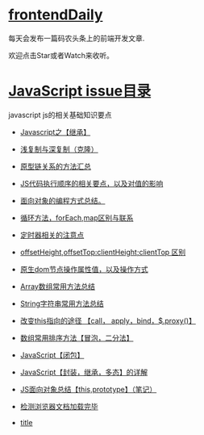 # [frontendDaily](https://github.com/kujian/frontendDaily/issues)
每天会发布一篇码农头条上的前端开发文章.

欢迎点击Star或者Watch来收听。

# [JavaScript issue目录](https://github.com/Kelichao/JavaScript/issues)
javascript
js的相关基础知识要点
- [Javascript之【继承】](https://github.com/Kelichao/JavaScript/issues/17)
- [浅复制与深复制（克隆）](https://github.com/Kelichao/JavaScript/issues/16)
- [原型链关系的方法汇总](https://github.com/Kelichao/JavaScript/issues/15)
- [JS代码执行顺序的相关要点，以及对值的影响](https://github.com/Kelichao/JavaScript/issues/14)
- [面向对象的编程方式总结。](https://github.com/Kelichao/JavaScript/issues/13)
- [循环方法，forEach,map区别与联系](https://github.com/Kelichao/JavaScript/issues/12)
- [定时器相关的注意点](https://github.com/Kelichao/JavaScript/issues/11)
- [offsetHeight,offsetTop:clientHeight;clientTop 区别](https://github.com/Kelichao/JavaScript/issues/10)
- [原生dom节点操作属性值，以及操作方式](https://github.com/Kelichao/JavaScript/issues/9)
- [Array数组常用方法总结](https://github.com/Kelichao/JavaScript/issues/8)
- [String字符串常用方法总结](https://github.com/Kelichao/JavaScript/issues/7)
- [改变this指向的途径 【call， apply，bind，$.proxy()】](https://github.com/Kelichao/JavaScript/issues/6)
- [数组常用排序方法【冒泡，二分法】](https://github.com/Kelichao/JavaScript/issues/5)
- [JavaScript【闭包】](https://github.com/Kelichao/JavaScript/issues/4)
- [JavaScript【封装，继承，多态】的详解](https://github.com/Kelichao/JavaScript/issues/3)
- [JS面向对象总结【this,prototype】（笔记）](https://github.com/Kelichao/JavaScript/issues/2)
- [检测浏览器文档加载完毕](https://github.com/Kelichao/JavaScript/issues/1)

- [title](aaa)
